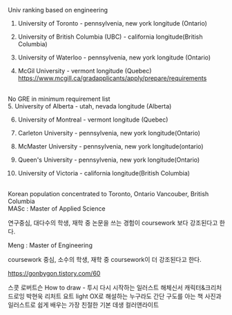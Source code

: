 Univ ranking based on engineering

1. University of Toronto  			 - pennsylvenia, new york longitude (Ontario)

2. University of British Columbia (UBC) 	  -  california longitude(British Columbia)

3. University of Waterloo  			 -   pennsylvenia, new york longitude (Ontario)

4. McGil University				-  vermont longitude (Quebec)
<https://www.mcgill.ca/gradapplicants/apply/prepare/requirements>
<br/>
No GRE in minimum requirement list
<br/>
5. University of Alberta 			-  utah, nevada longitude (Alberta)

6. University of Montreal 			-   vermont longitude (Quebec)

7. Carleton University 				-  pennsylvenia, new york longitude(Ontario)

7. McMaster University 				-  pennsylvenia, new york longitude(ontario)

9. Queen's University  				-  pennsylvenia, new york longitude(Ontario)

9. University of Victoria 			-  california longitude(British Columbia)

<br/>
Korean population concentrated to
Toronto, Ontario
Vancouber, British Columbia

<br/>
MASc : Master of Applied Science

연구중심, 대다수의 학생, 재학 중 논문을 쓰는 경험이 coursework 보다 강조된다고 한다.
<br/>

Meng : Master of Engineering

coursework  중심, 소수의 학생, 재학 중 coursework이 더 강조된다고 한다.

<https://gonbygon.tistory.com/60>

스콧 로버트슨 How to draw - 투시
다시 시작하는 일러스트 해체신서
캐릭터&크리처 드로잉 박현욱
리처트 요트 light
OX로 해설하는 누구라도 간단 구도를 아는 책
사진과 일러스트로 쉽게 배우는 가장 친절한 기본 데생
컬러앤라이트
